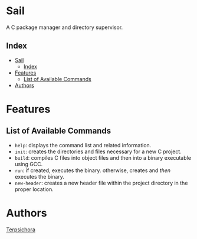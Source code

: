 # Sail
A C package manager and directory supervisor.

## Index
- [Sail](#sail)
  - [Index](#index)
- [Features](#features)
  - [List of Available Commands](#list-of-available-commands)
- [Authors](#authors)

# Features
## List of Available Commands
* `help`: displays the command list and related information.
* `init`: creates the directories and files necessary for a new C project.
* `build`: compiles C files into object files and then into a binary executable using GCC.
* `run`: if created, executes the binary. otherwise, creates and *then* executes the binary.
* `new-header`: creates a new header file within the project directory in the proper location.

# Authors
[Terpsichora](https://github.com/terpsichora45/)
